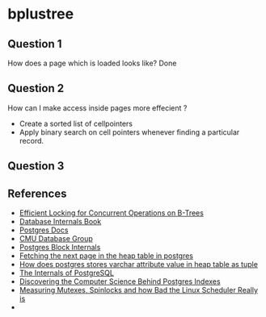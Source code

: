 # bplustree


## Question 1
How does a page which is loaded looks like?
Done

## Question 2
How can I make access inside pages more effecient ?
- Create a sorted list of cellpointers
- Apply binary search on cell pointers whenever finding a particular record.


## Question 3

## References
- [Efficient Locking for Concurrent Operations on B-Trees](https://www.csd.uoc.gr/~hy460/pdf/p650-lehman.pdf)
- [Database Internals Book](https://www.databass.dev/)
- [Postgres Docs](https://www.postgresql.org/docs/)
- [CMU Database Group](https://www.youtube.com/@CMUDatabaseGroup)
- [Postgres Block Internals](https://fritshoogland.wordpress.com/2017/07/01/postgresql-block-internals/)
- [Fetching the next page in the heap table in postgres](https://stackoverflow.com/questions/78059189/fetching-the-next-page-in-the-heap-table-in-postgres)
- [How does postgres stores varchar attribute value in heap table as tuple](https://stackoverflow.com/questions/78057222/how-does-postgres-stores-varchar-attribute-value-in-heap-table-as-tuple)
- [The Internals of PostgreSQL](https://www.interdb.jp/pg/index.html)
- [Discovering the Computer Science Behind Postgres Indexes](https://patshaughnessy.net/2014/11/11/discovering-the-computer-science-behind-postgres-indexes)
- [Measuring Mutexes, Spinlocks and how Bad the Linux Scheduler Really is](https://probablydance.com/2019/12/30/measuring-mutexes-spinlocks-and-how-bad-the-linux-scheduler-really-is/)
- 
